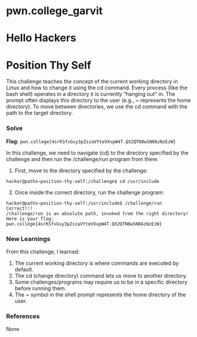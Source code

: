# pwn.college_garvit
# Hello Hackers

# Position Thy Self
This challenge teaches the concept of the current working directory in Linux and how to change it using the cd command.
Every process (like the bash shell) operates in a directory it is currently “hanging out” in. The prompt often displays this directory to the user (e.g., ~ represents the home directory).
To move between directories, we use the cd command with the path to the target directory.

### Solve
**Flag:** `pwn.college{4srKSfxGsy3pZszaVYteVXvpW4T.QX2QTN0wSN0AzNzEzW}`

In this challenge, we need to navigate (cd) to the directory specified by the challenge and then run the /challenge/run program from there.
1. First, move to the directory specified by the challenge:
```
hacker@paths~position-thy-self:/challenge$ cd /usr/include
```
2. Once inside the correct directory, run the challenge program:
```
hacker@paths~position-thy-self:/usr/include$ /challenge/run
Correct!!!
/challenge/run is an absolute path, invoked from the right directory!
Here is your flag:
pwn.college{4srKSfxGsy3pZszaVYteVXvpW4T.QX2QTN0wSN0AzNzEzW}
```

### New Learnings
From this challenge, I learned:

1. The current working directory is where commands are executed by default.
2. The cd (change directory) command lets us move to another directory.
3. Some challenges/programs may require us to be in a specific directory before running them.
4. The ~ symbol in the shell prompt represents the home directory of the user.

### References 
None